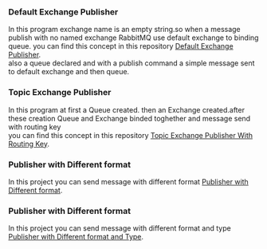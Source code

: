 ### Default Exchange Publisher
In this program exchange name is an empty string.so when a message publish with no named exchange RabbitMQ use default exchange to binding queue.
you can find this concept in this repository [Default Exchange Publisher](https://github.com/MGH1024/RabbitMqSample/blob/master/DefaultExcahange/Program.cs).<br/>
also a queue declared and with a publish command a simple message sent to default exchange and then queue.

### Topic Exchange Publisher
In this program at first a Queue created. then an Exchange created.after these creation Queue and Exchange binded toghether and message send with routing key <br/>
you can find this concept in this repository [Topic Exchange Publisher With Routing Key](https://github.com/MGH1024/RabbitMqSample/blob/master/ExchangeAndQueue/Program.cs).<br/>

### Publisher with Different format
In this project you can send message with different format
[Publisher with Different format](https://github.com/MGH1024/RabbitMqSample/blob/master/03PublishMessageWithDifferentFormat/Program.cs).<br/>

### Publisher with Different format
In this project you can send message with different format and type
[Publisher with Different format and Type](https://github.com/MGH1024/RabbitMqSample/blob/master/04PublishMessageWitDifferentFormatAndType/Program.cs).<br/>
